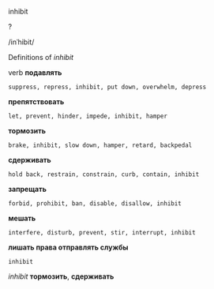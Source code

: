 inhibit

?

/inˈhibit/

Definitions of _inhibit_

verb
**подавлять**

    suppress, repress, inhibit, put down, overwhelm, depress
**препятствовать**

    let, prevent, hinder, impede, inhibit, hamper
**тормозить**

    brake, inhibit, slow down, hamper, retard, backpedal
**сдерживать**

    hold back, restrain, constrain, curb, contain, inhibit
**запрещать**

    forbid, prohibit, ban, disable, disallow, inhibit
**мешать**

    interfere, disturb, prevent, stir, interrupt, inhibit
**лишать права отправлять службы**

    inhibit

_inhibit_
**тормозить**, **сдерживать**